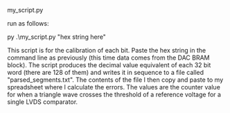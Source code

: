 my_script.py

run as follows:

py .\my_script.py "hex string here"

This script is for the calibration of each bit. Paste the hex string in the command line as previously (this time data comes from the DAC BRAM block). The script produces the decimal value equivalent of each 32 bit word (there are 128 of them) and writes it in sequence to a file called "parsed_segments.txt". The contents of the file I then copy and paste to my spreadsheet where I calculate the errors. The values are the counter value for when a triangle wave crosses the threshold of a reference voltage for a single LVDS comparator.